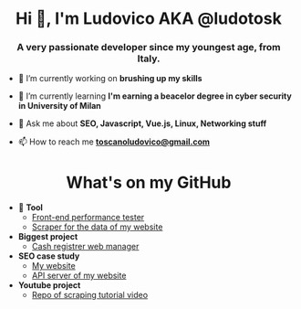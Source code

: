 <h1 align="center">Hi 👋, I'm Ludovico AKA @ludotosk</h1>
<h3 align="center">A very passionate developer since my youngest age, from Italy.</h3>

- 🔭 I’m currently working on **brushing up my skills**
- 🌱 I’m currently learning **I'm earning a beacelor degree in cyber security in University of Milan**
 
- 💬 Ask me about **SEO, Javascript, Vue.js, Linux, Networking stuff**

- 📫 How to reach me **toscanoludovico@gmail.com**

<h1 align="center">What's on my GitHub</h1>

* 🔨 **Tool**
    * [Front-end performance tester](https://github.com/ludotosk/front-end-benchmark)
    * [Scraper for the data of my website](https://github.com/ludotosk/scraper-universitaly)
* **Biggest project**
    * [Cash registrer web manager](https://github.com/ludotosk/gestore-cassa-custom)
* **SEO case study**
    * [My website](https://github.com/ludotosk/corsi-universitari)
    * [API server of my website](https://github.com/ludotosk/json-corsi-fastify)
* **Youtube project**
    * [Repo of scraping tutorial video](https://github.com/ludotosk/tutorial-scraping)